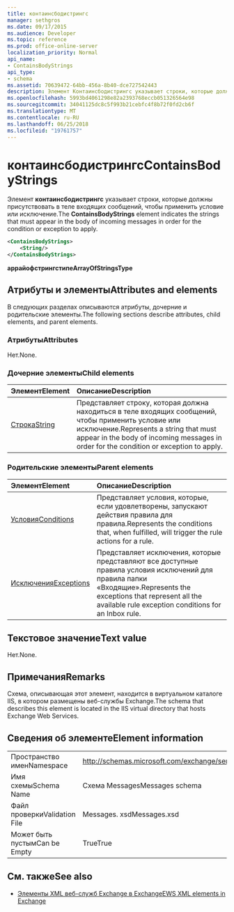 ```yaml
---
title: контаинсбодистрингс
manager: sethgros
ms.date: 09/17/2015
ms.audience: Developer
ms.topic: reference
ms.prod: office-online-server
localization_priority: Normal
api_name:
- ContainsBodyStrings
api_type:
- schema
ms.assetid: 70639472-64bb-456a-8b40-dce727542443
description: Элемент Контаинсбодистрингс указывает строки, которые должны присутствовать в теле входящих сообщений, чтобы применить условие или исключение.
ms.openlocfilehash: 5993bd4061298e82a2393768eccb051326564e98
ms.sourcegitcommit: 34041125dc8c5f993b21cebfc4f8b72f0fd2cb6f
ms.translationtype: MT
ms.contentlocale: ru-RU
ms.lasthandoff: 06/25/2018
ms.locfileid: "19761757"
---
```

# <a name="containsbodystrings"></a><span data-ttu-id="74072-103">контаинсбодистрингс</span><span class="sxs-lookup"><span data-stu-id="74072-103">ContainsBodyStrings</span></span>

<span data-ttu-id="74072-104">Элемент **контаинсбодистрингс** указывает строки, которые должны присутствовать в теле входящих сообщений, чтобы применить условие или исключение.</span><span class="sxs-lookup"><span data-stu-id="74072-104">The **ContainsBodyStrings** element indicates the strings that must appear in the body of incoming messages in order for the condition or exception to apply.</span></span> 
  
```XML
<ContainsBodyStrings>
    <String/>
</ContainsBodyStrings>
```

 <span data-ttu-id="74072-105">**аррайофстрингстипе**</span><span class="sxs-lookup"><span data-stu-id="74072-105">**ArrayOfStringsType**</span></span>
## <a name="attributes-and-elements"></a><span data-ttu-id="74072-106">Атрибуты и элементы</span><span class="sxs-lookup"><span data-stu-id="74072-106">Attributes and elements</span></span>

<span data-ttu-id="74072-107">В следующих разделах описываются атрибуты, дочерние и родительские элементы.</span><span class="sxs-lookup"><span data-stu-id="74072-107">The following sections describe attributes, child elements, and parent elements.</span></span>
  
### <a name="attributes"></a><span data-ttu-id="74072-108">Атрибуты</span><span class="sxs-lookup"><span data-stu-id="74072-108">Attributes</span></span>

<span data-ttu-id="74072-109">Нет.</span><span class="sxs-lookup"><span data-stu-id="74072-109">None.</span></span>
  
### <a name="child-elements"></a><span data-ttu-id="74072-110">Дочерние элементы</span><span class="sxs-lookup"><span data-stu-id="74072-110">Child elements</span></span>

|<span data-ttu-id="74072-111">**Элемент**</span><span class="sxs-lookup"><span data-stu-id="74072-111">**Element**</span></span>|<span data-ttu-id="74072-112">**Описание**</span><span class="sxs-lookup"><span data-stu-id="74072-112">**Description**</span></span>|
|:-----|:-----|
|[<span data-ttu-id="74072-113">Строка</span><span class="sxs-lookup"><span data-stu-id="74072-113">String</span></span>](string.md) <br/> |<span data-ttu-id="74072-114">Представляет строку, которая должна находиться в теле входящих сообщений, чтобы применить условие или исключение.</span><span class="sxs-lookup"><span data-stu-id="74072-114">Represents a string that must appear in the body of incoming messages in order for the condition or exception to apply.</span></span>  <br/> |
   
### <a name="parent-elements"></a><span data-ttu-id="74072-115">Родительские элементы</span><span class="sxs-lookup"><span data-stu-id="74072-115">Parent elements</span></span>

|<span data-ttu-id="74072-116">**Элемент**</span><span class="sxs-lookup"><span data-stu-id="74072-116">**Element**</span></span>|<span data-ttu-id="74072-117">**Описание**</span><span class="sxs-lookup"><span data-stu-id="74072-117">**Description**</span></span>|
|:-----|:-----|
|[<span data-ttu-id="74072-118">Условия</span><span class="sxs-lookup"><span data-stu-id="74072-118">Conditions</span></span>](conditions.md) <br/> |<span data-ttu-id="74072-119">Представляет условия, которые, если удовлетворены, запускают действия правила для правила.</span><span class="sxs-lookup"><span data-stu-id="74072-119">Represents the conditions that, when fulfilled, will trigger the rule actions for a rule.</span></span>  <br/> |
|[<span data-ttu-id="74072-120">Исключения</span><span class="sxs-lookup"><span data-stu-id="74072-120">Exceptions</span></span>](exceptions.md) <br/> |<span data-ttu-id="74072-121">Представляет исключения, которые представляют все доступные правила условия исключений для правила папки «Входящие».</span><span class="sxs-lookup"><span data-stu-id="74072-121">Represents the exceptions that represent all the available rule exception conditions for an Inbox rule.</span></span>  <br/> |
   
## <a name="text-value"></a><span data-ttu-id="74072-122">Текстовое значение</span><span class="sxs-lookup"><span data-stu-id="74072-122">Text value</span></span>

<span data-ttu-id="74072-123">Нет.</span><span class="sxs-lookup"><span data-stu-id="74072-123">None.</span></span>
  
## <a name="remarks"></a><span data-ttu-id="74072-124">Примечания</span><span class="sxs-lookup"><span data-stu-id="74072-124">Remarks</span></span>

<span data-ttu-id="74072-125">Схема, описывающая этот элемент, находится в виртуальном каталоге IIS, в котором размещены веб-службы Exchange.</span><span class="sxs-lookup"><span data-stu-id="74072-125">The schema that describes this element is located in the IIS virtual directory that hosts Exchange Web Services.</span></span>
  
## <a name="element-information"></a><span data-ttu-id="74072-126">Сведения об элементе</span><span class="sxs-lookup"><span data-stu-id="74072-126">Element information</span></span>

|||
|:-----|:-----|
|<span data-ttu-id="74072-127">Пространство имен</span><span class="sxs-lookup"><span data-stu-id="74072-127">Namespace</span></span>  <br/> |http://schemas.microsoft.com/exchange/services/2006/messages  <br/> |
|<span data-ttu-id="74072-128">Имя схемы</span><span class="sxs-lookup"><span data-stu-id="74072-128">Schema Name</span></span>  <br/> |<span data-ttu-id="74072-129">Схема Messages</span><span class="sxs-lookup"><span data-stu-id="74072-129">Messages schema</span></span>  <br/> |
|<span data-ttu-id="74072-130">Файл проверки</span><span class="sxs-lookup"><span data-stu-id="74072-130">Validation File</span></span>  <br/> |<span data-ttu-id="74072-131">Messages. xsd</span><span class="sxs-lookup"><span data-stu-id="74072-131">Messages.xsd</span></span>  <br/> |
|<span data-ttu-id="74072-132">Может быть пустым</span><span class="sxs-lookup"><span data-stu-id="74072-132">Can be Empty</span></span>  <br/> |<span data-ttu-id="74072-133">True</span><span class="sxs-lookup"><span data-stu-id="74072-133">True</span></span>  <br/> |
   
## <a name="see-also"></a><span data-ttu-id="74072-134">См. также</span><span class="sxs-lookup"><span data-stu-id="74072-134">See also</span></span>



- [<span data-ttu-id="74072-135">Элементы XML веб-служб Exchange в Exchange</span><span class="sxs-lookup"><span data-stu-id="74072-135">EWS XML elements in Exchange</span></span>](ews-xml-elements-in-exchange.md)

